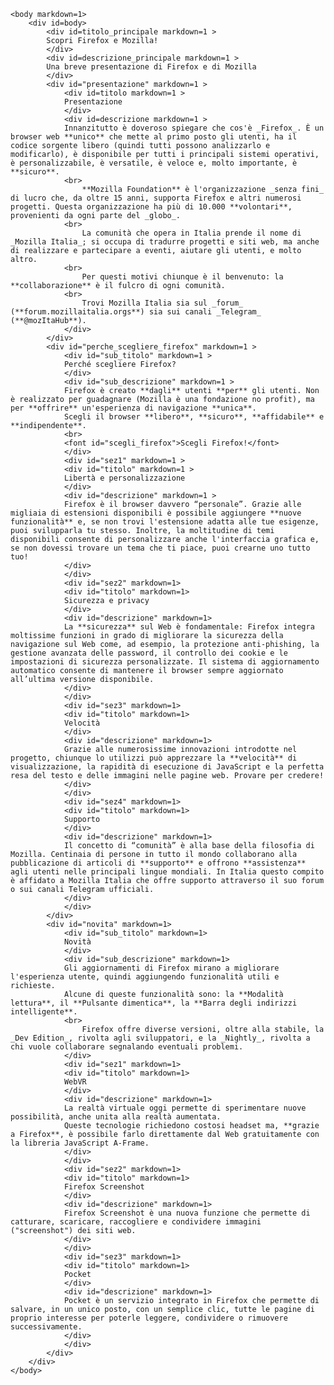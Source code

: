 <html markdown=1>
    <head>
        <title>Volantino Vademecum da markdown VG</title>
        <meta http-equiv="content-type" content="text/html; charset=UTF-16" />
        <link rel="stylesheet" href="./html/stile_VG.css" />
    </head>
	
	<body markdown=1>
		<div id=body>
            <div id=titolo_principale markdown=1 >
            Scopri Firefox e Mozilla!
            </div>
            <div id=descrizione_principale markdown=1 >
            Una breve presentazione di Firefox e di Mozilla
            </div>
            <div id="presentazione" markdown=1 >
                <div id=titolo markdown=1 >
                Presentazione
                </div>
                <div id=descrizione markdown=1 >
                Innanzitutto è doveroso spiegare che cos'è _Firefox_. È un browser web **unico** che mette al primo posto gli utenti, ha il codice sorgente libero (quindi tutti possono analizzarlo e modificarlo), è disponibile per tutti i principali sistemi operativi, è personalizzabile, è versatile, è veloce e, molto importante, è **sicuro**.
                <br>
                    **Mozilla Foundation** è l'organizzazione _senza fini_ di lucro che, da oltre 15 anni, supporta Firefox e altri numerosi progetti. Questa organizzazione ha più di 10.000 **volontari**, provenienti da ogni parte del _globo_.
                <br>
                    La comunità che opera in Italia prende il nome di _Mozilla Italia_; si occupa di tradurre progetti e siti web, ma anche di realizzare e partecipare a eventi, aiutare gli utenti, e molto altro.
                <br>
                    Per questi motivi chiunque è il benvenuto: la **collaborazione** è il fulcro di ogni comunità.
                <br>
                    Trovi Mozilla Italia sia sul _forum_ (**forum.mozillaitalia.orgs**) sia sui canali _Telegram_ (**@mozItaHub**).
                </div>
            </div>
            <div id="perche_scegliere_firefox" markdown=1 >
                <div id="sub_titolo" markdown=1 >
                Perché scegliere Firefox?
                </div>
                <div id="sub_descrizione" markdown=1 >
                Firefox è creato **dagli** utenti **per** gli utenti. Non è realizzato per guadagnare (Mozilla è una fondazione no profit), ma per **offrire** un'esperienza di navigazione **unica**.
                Scegli il browser **libero**, **sicuro**, **affidabile** e **indipendente**.
                <br>
                <font id="scegli_firefox">Scegli Firefox!</font>
                </div>
                <div id="sez1" markdown=1 >
                <div id="titolo" markdown=1 >
                Libertà e personalizzazione
                </div>
                <div id="descrizione" markdown=1 >
                Firefox è il browser davvero “personale”. Grazie alle migliaia di estensioni disponibili è possibile aggiungere **nuove funzionalità** e, se non trovi l'estensione adatta alle tue esigenze, puoi svilupparla tu stesso. Inoltre, la moltitudine di temi disponibili consente di personalizzare anche l'interfaccia grafica e, se non dovessi trovare un tema che ti piace, puoi crearne uno tutto tuo!
                </div>
                </div>
                <div id="sez2" markdown=1>
                <div id="titolo" markdown=1>
                Sicurezza e privacy
                </div>
                <div id="descrizione" markdown=1>
                La **sicurezza** sul Web è fondamentale: Firefox integra moltissime funzioni in grado di migliorare la sicurezza della navigazione sul Web come, ad esempio, la protezione anti-phishing, la gestione avanzata delle password, il controllo dei cookie e le impostazioni di sicurezza personalizzate. Il sistema di aggiornamento automatico consente di mantenere il browser sempre aggiornato all’ultima versione disponibile.
                </div>
                </div>
                <div id="sez3" markdown=1>
                <div id="titolo" markdown=1>
                Velocità
                </div>
                <div id="descrizione" markdown=1>
                Grazie alle numerosissime innovazioni introdotte nel progetto, chiunque lo utilizzi può apprezzare la **velocità** di visualizzazione, la rapidità di esecuzione di JavaScript e la perfetta resa del testo e delle immagini nelle pagine web. Provare per credere!
                </div>
                </div>
                <div id="sez4" markdown=1>
                <div id="titolo" markdown=1>
                Supporto
                </div>
                <div id="descrizione" markdown=1>
                Il concetto di “comunità” è alla base della filosofia di Mozilla. Centinaia di persone in tutto il mondo collaborano alla pubblicazione di articoli di **supporto** e offrono **assistenza** agli utenti nelle principali lingue mondiali. In Italia questo compito è affidato a Mozilla Italia che offre supporto attraverso il suo forum o sui canali Telegram ufficiali.
                </div>
                </div>
            </div>
            <div id="novita" markdown=1>
                <div id="sub_titolo" markdown=1>
                Novità
                </div>
                <div id="sub_descrizione" markdown=1>
                Gli aggiornamenti di Firefox mirano a migliorare l'esperienza utente, quindi aggiungendo funzionalità utili e richieste.
                Alcune di queste funzionalità sono: la **Modalità lettura**, il **Pulsante dimentica**, la **Barra degli indirizzi intelligente**.
                <br>
                    Firefox offre diverse versioni, oltre alla stabile, la _Dev Edition_, rivolta agli sviluppatori, e la _Nightly_, rivolta a chi vuole collaborare segnalando eventuali problemi.
                </div>
                <div id="sez1" markdown=1>
                <div id="titolo" markdown=1>
                WebVR
                </div>
                <div id="descrizione" markdown=1>
                La realtà virtuale oggi permette di sperimentare nuove possibilità, anche unita alla realtà aumentata.
                Queste tecnologie richiedono costosi headset ma, **grazie a Firefox**, è possibile farlo direttamente dal Web gratuitamente con la libreria JavaScript A-Frame.
                </div>
                </div>
                <div id="sez2" markdown=1>
                <div id="titolo" markdown=1>
                Firefox Screenshot
                </div>
                <div id="descrizione" markdown=1>
                Firefox Screenshot è una nuova funzione che permette di catturare, scaricare, raccogliere e condividere immagini ("screenshot") dei siti web.
                </div>
                </div>
                <div id="sez3" markdown=1>
                <div id="titolo" markdown=1>
                Pocket
                </div>
                <div id="descrizione" markdown=1>
                Pocket è un servizio integrato in Firefox che permette di salvare, in un unico posto, con un semplice clic, tutte le pagine di proprio interesse per poterle leggere, condividere o rimuovere successivamente.
                </div>
                </div>
            </div>
		</div>
	</body>
<html>
